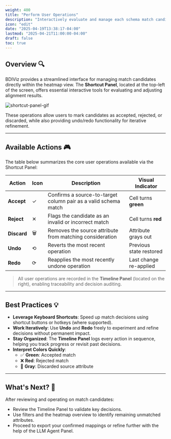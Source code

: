 ```yaml
---
weight: 400
title: "Perform User Operations"
description: "Interactively evaluate and manage each schema match candidate."
icon: "edit"
date: "2025-04-19T13:38:17-04:00"
lastmod: "2025-04-21T11:00:00-04:00"
draft: false
toc: true
---
```


## Overview 🔍

BDIViz provides a streamlined interface for managing match candidates directly within the heatmap view. The **Shortcut Panel**, located at the top-left of the screen, offers essential interactive tools for evaluating and adjusting alignment results.

![shortcut-panel-gif](./images/shortcut-panel.gif)

These operations allow users to mark candidates as accepted, rejected, or discarded, while also providing undo/redo functionality for iterative refinement.

---

## Available Actions 🎮

The table below summarizes the core user operations available via the Shortcut Panel:

| Action      | Icon  | Description                                                                 | Visual Indicator       |
|-------------|-------|-----------------------------------------------------------------------------|-------------------------|
| **Accept**  | ✓     | Confirms a source-to-target column pair as a valid schema match             | Cell turns **green**    |
| **Reject**  | ✕     | Flags the candidate as an invalid or incorrect match                        | Cell turns **red**      |
| **Discard** | 🗑️     | Removes the source attribute from matching consideration                    | Attribute grays out     |
| **Undo**    | ⟲     | Reverts the most recent operation                                            | Previous state restored |
| **Redo**    | ⟳     | Reapplies the most recently undone operation                                 | Last change re-applied  |

> All user operations are recorded in the **Timeline Panel** (located on the right), enabling traceability and decision auditing.

---

## Best Practices 💡

- **Leverage Keyboard Shortcuts**: Speed up match decisions using shortcut buttons or hotkeys (where supported).
- **Work Iteratively**: Use **Undo** and **Redo** freely to experiment and refine decisions without permanent impact.
- **Stay Organized**: The **Timeline Panel** logs every action in sequence, helping you track progress or revisit past decisions.
- **Interpret Colors Quickly**:
  - ✅ **Green**: Accepted match
  - ❌ **Red**: Rejected match
  - 🚫 **Gray**: Discarded source attribute

---

## What's Next? 🚀

After reviewing and operating on match candidates:

- Review the Timeline Panel to validate key decisions.
- Use filters and the heatmap overview to identify remaining unmatched attributes.
- Proceed to export your confirmed mappings or refine further with the help of the LLM Agent Panel.
